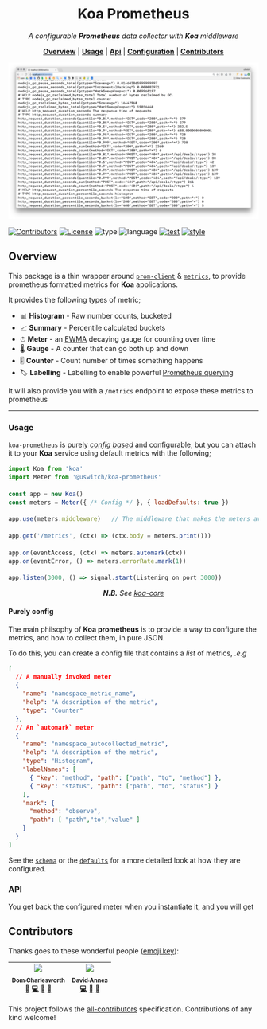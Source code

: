 <h1 align="center">Koa Prometheus</h1>

<p align="center">
  <i>
    A configurable <b>Prometheus</b> data collector with <b>Koa</b> middleware
  </i>
</p>

<p align="center">
  <b><a href="#overview">Overview</a></b>
  |
  <b><a href="#usage">Usage</a></b>
  |
  <b><a href="#api">Api</a></b>
  |
  <b><a href="#configuration">Configuration</a></b>
  |
  <b><a href="#contributors">Contributors</a></b>
</p>


<p align="center">
  <img src="logo.png" width="800">
</p>


[![Contributors](https://img.shields.io/badge/contributors-2-orange.svg?style=for-the-badge)](#contributors)
[![License](https://img.shields.io/github/license/mashape/apistatus.svg?style=for-the-badge)]()
![type](https://img.shields.io/badge/⚡-library-c45366.svg?style=for-the-badge)
![language](https://img.shields.io/badge/❤-Node-da776c.svg?style=for-the-badge)
[![test](https://img.shields.io/badge/🔬-Jest-e9a279.svg?style=for-the-badge)](https://facebook.github.io/jest/)
[![style](https://img.shields.io/badge/🎨-Standard-e4ca93.svg?style=for-the-badge)](https://standardjs.com)

## Overview

This package is a thin wrapper around
[`prom-client`](https://github.com/siimon/prom-client) &
[`metrics`](https://github.com/mikejihbe/metrics), to provide
prometheus formatted metrics for **Koa** applications.

It provides the following types of metric;

* 📊 **Histogram** - Raw number counts, bucketed
* 📈 **Summary** - Percentile calculated buckets
* ⏱ **Meter** - an [EWMA](https://en.wikipedia.org/wiki/Moving_average#Exponential_moving_average) decaying gauge for counting over time
* 🌡 **Gauge** - A counter that can go both up and down
* 🎚 **Counter** - Count number of times something happens
* 🏷 **Labelling** - Labelling to enable powerful [Prometheus querying](https://prometheus.io/docs/prometheus/latest/querying/basics/)

It will also provide you with a `/metrics` endpoint to expose these
metrics to prometheus

---

### Usage

`koa-prometheus` is purely [_config
based_](https://github.com/uswitch/koa-prometheus/blob/master/src/koa-prometheus.schema.json)
and configurable, but you can attach it to your **Koa** service using
default metrics with the following;

```js
import Koa from 'koa'
import Meter from '@uswitch/koa-prometheus'

const app = new Koa()
const meters = Meter({ /* Config */ }, { loadDefaults: true })

app.use(meters.middleware)   // The middleware that makes the meters available

app.get('/metrics', (ctx) => (ctx.body = meters.print()))

app.on(eventAccess, (ctx) => meters.automark(ctx))
app.on(eventError, () => meters.errorRate.mark(1))

app.listen(3000, () => signal.start(Listening on port 3000))
```
<p align="center"><i><b>N.B.</b> See <a
href="https://github.com/uswitch/koa-core">
koa-core</a></i></p>

#### Purely config

The main philsophy of **Koa prometheus** is to provide a way to
configure the metrics, and how to collect them, in pure JSON. 

To do this, you can create a config file that contains a _list_ of
metrics, _.e.g_

```json
[
  // A manually invoked meter
  { 
    "name": "namespace_metric_name",
    "help": "A description of the metric",
    "type": "Counter"
  },
  // An `automark` meter
  {
    "name": "namespace_autocollected_metric",
    "help": "A description of the metric",
    "type": "Histogram",
    "labelNames": [
      { "key": "method", "path": ["path", "to", "method"] },
      { "key": "status", "path": ["path", "to", "status"] }
    ],
    "mark": { 
      "method": "observe",
      "path": [ "path","to","value" ]
    }
  }
]
```

See the
[`schema`](https://github.com/uswitch/koa-prometheus/blob/master/src/koa-prometheus.schema.json)
or the
[`defaults`](https://github.com/uswitch/koa-prometheus/blob/namespacing/src/koa-prometheus.defaults.json)
for a more detailed look at how they are configured.

### API

You get back the configured meter when you instantiate it, and you
will get

## Contributors

Thanks goes to these wonderful people ([emoji key](https://github.com/kentcdodds/all-contributors#emoji-key)):

<!-- ALL-CONTRIBUTORS-LIST:START - Do not remove or modify this section -->
| [<img src="https://avatars1.githubusercontent.com/u/5881414?v=4" width="100px;"/><br /><sub>Dom Charlesworth</sub>](http://domcharlesworth.co.uk)<br />[📖](https://github.com/uswitch/koa-access/commits?author=domtronn "Documentation") [💻](https://github.com/uswitch/koa-access/commits?author=domtronn "Code") [🤔](#ideas-domtronn "Ideas, Planning, & Feedback") [🔌](#plugin-domtronn "Plugin/utility libraries") | [<img src="https://avatars3.githubusercontent.com/u/1567681?v=4" width="100px;"/><br /><sub>David Annez</sub>](http://davidannez.com)<br />[💻](https://github.com/uswitch/koa-access/commits?author=annez "Code") [🤔](#ideas-annez "Ideas, Planning, & Feedback") [🔌](#plugin-annez "Plugin/utility libraries") |
| :---: | :---: |
<!-- ALL-CONTRIBUTORS-LIST:END -->

This project follows the [all-contributors](https://github.com/kentcdodds/all-contributors) specification. Contributions of any kind welcome!




